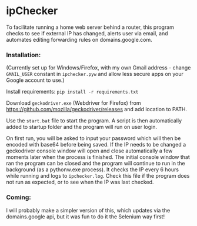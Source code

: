 # ipChecker
To facilitate running a home web server behind a router, this program checks to see if external IP has changed, alerts user via email, and automates editing forwarding rules on domains.google.com.

### Installation:
(Currently set up for Windows/Firefox, with my own Gmail address - change `GMAIL_USER` constant in `ipchecker.pyw` and allow less secure apps on your Google account to use.)

Install requirements:
`pip install -r requirements.txt`

Download `geckodriver.exe` (Webdriver for Firefox) from https://github.com/mozilla/geckodriver/releases and add location to PATH.

Use the `start.bat` file to start the program. A script is then automatically added to startup folder and the program will run on user login.

On first run, you will be asked to input your password which will then be encoded with base64 before being saved. If the IP needs to be changed a geckodriver console window will open and close automatically a few moments later when the process is finished. The initial console window that ran the program can be closed and the program will continue to run in the background (as a pythonw.exe process). It checks the IP every 6 hours while running and logs to `ipchecker.log`. Check this file if the program does not run as expected, or to see when the IP was last checked.

### Coming:
I will probably make a simpler version of this, which updates via the domains.google api, but it was fun to do it the Selenium way first!
